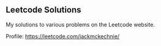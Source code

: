 Leetcode Solutions
-
My solutions to various problems on the Leetcode website. 

Profile:
https://leetcode.com/jackmckechnie/
